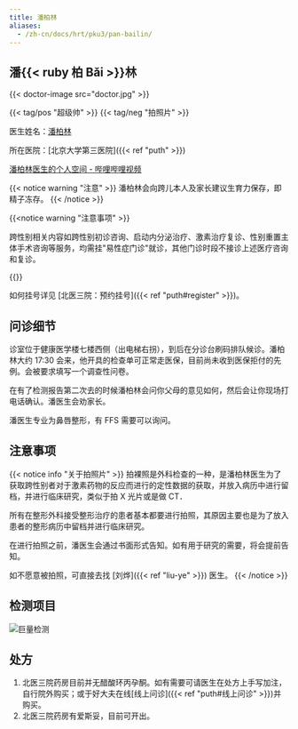 ```yaml
---
title: 潘柏林
aliases:
  - /zh-cn/docs/hrt/pku3/pan-bailin/
---
```


## 潘{{< ruby 柏 Bǎi >}}林

{{< doctor-image src="doctor.jpg" >}}

{{< tag/pos "超级帅" >}} {{< tag/neg "拍照片" >}}

医生姓名：[潘柏林](https://www.haodf.com/doctor/227082.html)

所在医院：[北京大学第三医院]({{< ref "puth" >}})

[潘柏林医生的个人空间 - 哔哩哔哩视频](https://space.bilibili.com/2085711307)

{{< notice warning "注意" >}}
潘柏林会向跨儿本人及家长建议生育力保存，即精子冻存。
{{< /notice >}}

{{<notice warning "注意事项" >}}

跨性别相关内容如跨性别初诊咨询、启动内分泌治疗、激素治疗复诊、性别重置主体手术咨询等服务，均需挂"易性症门诊"就诊，其他门诊时段不接诊上述医疗咨询和复诊。

{{</notice>}}

如何挂号详见 [北医三院：预约挂号]({{< ref "puth#register" >}})。

## 问诊细节

诊室位于健康医学楼七楼西侧（出电梯右拐），到后在分诊台刷码排队候诊。潘柏林大约 17:30 会来，他开具的检查单可正常走医保，目前尚未收到医保拒付的先例。会被要求填写一个调查性问卷。

在有了检测报告第二次去的时候潘柏林会问你父母的意见如何，然后会让你现场打电话确认。潘医生会劝家长。

潘医生专业为鼻唇整形，有 FFS 需要可以询问。

## 注意事项

{{< notice info "关于拍照片" >}}
拍裸照是外科检查的一种，是潘柏林医生为了获取跨性别者对于激素药物的反应而进行的定性数据的获取，并放入病历中进行留档，并进行临床研究，类似于拍 X 光片或是做 CT．

所有在整形外科接受整形治疗的患者基本都要进行拍照，其原因主要也是为了放入患者的整形病历中留档并进行临床研究。

在进行拍照之前，潘医生会通过书面形式告知。如有用于研究的需要，将会提前告知。

如不愿意被拍照，可直接去找 [刘烨]({{< ref "liu-ye" >}}) 医生。
{{< /notice >}}

## 检测项目

![巨量检测](fee-list.jpg)

## 处方

1.  北医三院药房目前并无醋酸环丙孕酮。如有需要可请医生在处方上手写加注，自行院外购买；或于好大夫在线[线上问诊]({{< ref "puth#线上问诊" >}})并购买。
2.  北医三院药房有爱斯妥，目前可开出。
